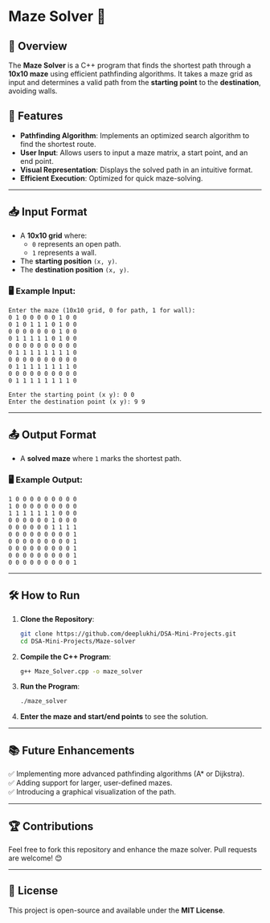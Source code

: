 # Maze Solver 🚀

## 📌 Overview
The **Maze Solver** is a C++ program that finds the shortest path through a **10x10 maze** using efficient pathfinding algorithms. It takes a maze grid as input and determines a valid path from the **starting point** to the **destination**, avoiding walls.

## 🔧 Features
- **Pathfinding Algorithm**: Implements an optimized search algorithm to find the shortest route.
- **User Input**: Allows users to input a maze matrix, a start point, and an end point.
- **Visual Representation**: Displays the solved path in an intuitive format.
- **Efficient Execution**: Optimized for quick maze-solving.

---

## 📥 Input Format
- A **10x10 grid** where:
  - `0` represents an open path.
  - `1` represents a wall.
- The **starting position** `(x, y)`.
- The **destination position** `(x, y)`.

### 🖥 Example Input:
```
Enter the maze (10x10 grid, 0 for path, 1 for wall):
0 1 0 0 0 0 0 1 0 0
0 1 0 1 1 1 0 1 0 0
0 0 0 0 0 0 0 1 0 0
0 1 1 1 1 1 0 1 0 0
0 0 0 0 0 0 0 0 0 0
0 1 1 1 1 1 1 1 1 0
0 0 0 0 0 0 0 0 0 0
0 1 1 1 1 1 1 1 1 0
0 0 0 0 0 0 0 0 0 0
0 1 1 1 1 1 1 1 1 0

Enter the starting point (x y): 0 0
Enter the destination point (x y): 9 9
```

---

## 📤 Output Format
- A **solved maze** where `1` marks the shortest path.

### 🖥 Example Output:
```
1 0 0 0 0 0 0 0 0 0
1 0 0 0 0 0 0 0 0 0
1 1 1 1 1 1 1 0 0 0
0 0 0 0 0 0 1 0 0 0
0 0 0 0 0 0 1 1 1 1
0 0 0 0 0 0 0 0 0 1
0 0 0 0 0 0 0 0 0 1
0 0 0 0 0 0 0 0 0 1
0 0 0 0 0 0 0 0 0 1
0 0 0 0 0 0 0 0 0 1
```

---

## 🛠 How to Run
1. **Clone the Repository**:
   ```sh
   git clone https://github.com/deeplukhi/DSA-Mini-Projects.git
   cd DSA-Mini-Projects/Maze-solver
   ```
2. **Compile the C++ Program**:
   ```sh
   g++ Maze_Solver.cpp -o maze_solver
   ```
3. **Run the Program**:
   ```sh
   ./maze_solver
   ```
4. **Enter the maze and start/end points** to see the solution.

---

## 📚 Future Enhancements
✅ Implementing more advanced pathfinding algorithms (A* or Dijkstra).  
✅ Adding support for larger, user-defined mazes.  
✅ Introducing a graphical visualization of the path.  

---

## 🏆 Contributions
Feel free to fork this repository and enhance the maze solver. Pull requests are welcome! 😊

---

## 📜 License
This project is open-source and available under the **MIT License**.


